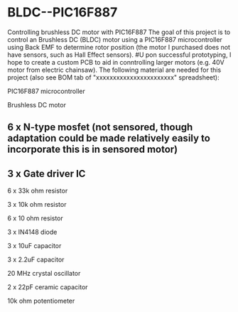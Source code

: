 # BLDC--PIC16F887
Controlling brushless DC motor with PIC16F887
The goal of this project is to control an Brushless DC (BLDC) motor using a PIC16F887 microcontroller using Back EMF to determine rotor position (the motor I purchased does not have sensors, such as Hall Effect sensors). #U pon successful prototyping, I hope to create a custom PCB to aid in conntrolling larger motors (e.g. 40V motor from electric chainsaw). The following material are needed for this project (also see BOM tab of "xxxxxxxxxxxxxxxxxxxxxxx" spreadsheet):

PIC16F887 microcontroller

Brushless DC motor

## 6 x N-type mosfet (not sensored, though adaptation could be made relatively easily to incorporate this is in sensored motor)

## 3 x Gate driver IC 

6 x 33k ohm resistor

3 x 10k ohm resistor

6 x 10 ohm resistor

3 x IN4148 diode

3 x 10uF capacitor

3 x 2.2uF capacitor

20 MHz crystal oscillator

2 x 22pF ceramic capacitor

10k ohm potentiometer
